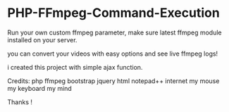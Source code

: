 # PHP-FFmpeg-Command-Execution

Run your own custom ffmpeg parameter,
make sure latest ffmpeg module installed on your server.

you can convert your videos with easy options and see live ffmpeg logs!

i created this project with simple ajax function.

Credits:
php
ffmpeg
bootstrap
jquery
html
notepad++
internet
my mouse
my keyboard
my mind

Thanks !
